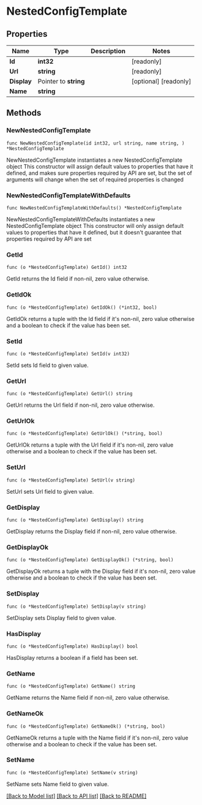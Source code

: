 # NestedConfigTemplate

## Properties

Name | Type | Description | Notes
------------ | ------------- | ------------- | -------------
**Id** | **int32** |  | [readonly] 
**Url** | **string** |  | [readonly] 
**Display** | Pointer to **string** |  | [optional] [readonly] 
**Name** | **string** |  | 

## Methods

### NewNestedConfigTemplate

`func NewNestedConfigTemplate(id int32, url string, name string, ) *NestedConfigTemplate`

NewNestedConfigTemplate instantiates a new NestedConfigTemplate object
This constructor will assign default values to properties that have it defined,
and makes sure properties required by API are set, but the set of arguments
will change when the set of required properties is changed

### NewNestedConfigTemplateWithDefaults

`func NewNestedConfigTemplateWithDefaults() *NestedConfigTemplate`

NewNestedConfigTemplateWithDefaults instantiates a new NestedConfigTemplate object
This constructor will only assign default values to properties that have it defined,
but it doesn't guarantee that properties required by API are set

### GetId

`func (o *NestedConfigTemplate) GetId() int32`

GetId returns the Id field if non-nil, zero value otherwise.

### GetIdOk

`func (o *NestedConfigTemplate) GetIdOk() (*int32, bool)`

GetIdOk returns a tuple with the Id field if it's non-nil, zero value otherwise
and a boolean to check if the value has been set.

### SetId

`func (o *NestedConfigTemplate) SetId(v int32)`

SetId sets Id field to given value.


### GetUrl

`func (o *NestedConfigTemplate) GetUrl() string`

GetUrl returns the Url field if non-nil, zero value otherwise.

### GetUrlOk

`func (o *NestedConfigTemplate) GetUrlOk() (*string, bool)`

GetUrlOk returns a tuple with the Url field if it's non-nil, zero value otherwise
and a boolean to check if the value has been set.

### SetUrl

`func (o *NestedConfigTemplate) SetUrl(v string)`

SetUrl sets Url field to given value.


### GetDisplay

`func (o *NestedConfigTemplate) GetDisplay() string`

GetDisplay returns the Display field if non-nil, zero value otherwise.

### GetDisplayOk

`func (o *NestedConfigTemplate) GetDisplayOk() (*string, bool)`

GetDisplayOk returns a tuple with the Display field if it's non-nil, zero value otherwise
and a boolean to check if the value has been set.

### SetDisplay

`func (o *NestedConfigTemplate) SetDisplay(v string)`

SetDisplay sets Display field to given value.

### HasDisplay

`func (o *NestedConfigTemplate) HasDisplay() bool`

HasDisplay returns a boolean if a field has been set.

### GetName

`func (o *NestedConfigTemplate) GetName() string`

GetName returns the Name field if non-nil, zero value otherwise.

### GetNameOk

`func (o *NestedConfigTemplate) GetNameOk() (*string, bool)`

GetNameOk returns a tuple with the Name field if it's non-nil, zero value otherwise
and a boolean to check if the value has been set.

### SetName

`func (o *NestedConfigTemplate) SetName(v string)`

SetName sets Name field to given value.



[[Back to Model list]](../README.md#documentation-for-models) [[Back to API list]](../README.md#documentation-for-api-endpoints) [[Back to README]](../README.md)


